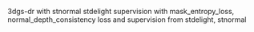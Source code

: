 3dgs-dr with stnormal stdelight supervision
with mask_entropy_loss, normal_depth_consistency loss and supervision from stdelight, stnormal